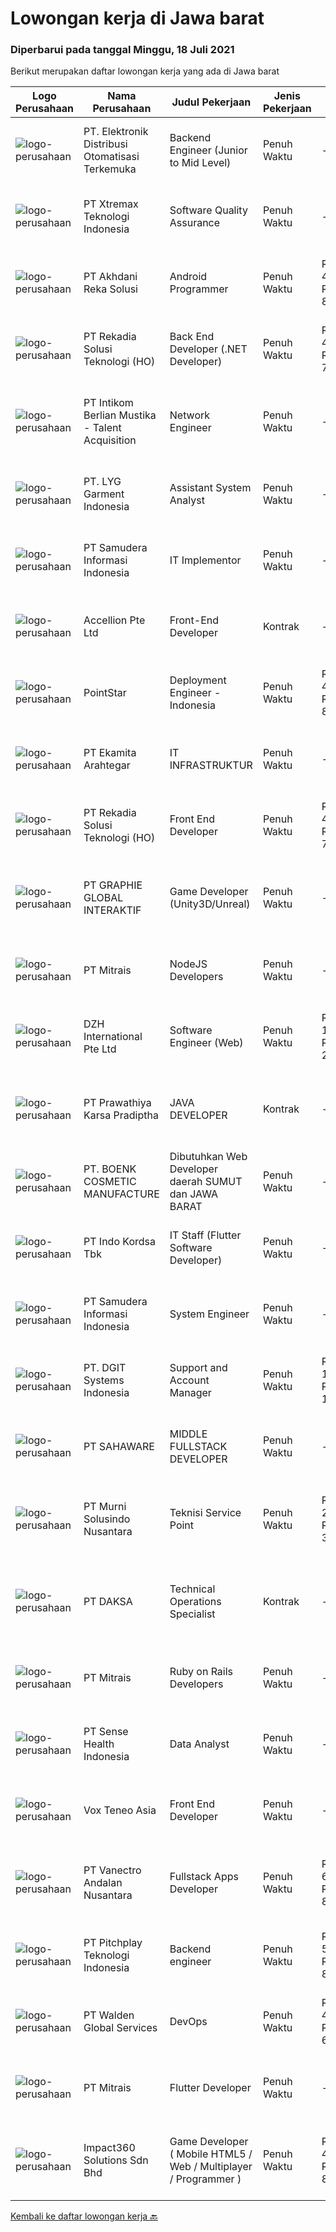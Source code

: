 
  # Lowongan kerja di Jawa barat

  ### Diperbarui pada tanggal Minggu, 18 Juli 2021

  Berikut merupakan daftar lowongan kerja yang ada di Jawa barat

  |Logo Perusahaan | Nama Perusahaan | Judul Pekerjaan | Jenis Pekerjaan | Gaji Pekerjaan | Lokasi | Deskripsi | Tanggal diunggah | Pranala |
  | -------------- | --------------- | --------------- | --------- | --------- | -------------- | ------- | ----------- | ----------- |
  |![logo-perusahaan](https://image-service-cdn.seek.com.au/d59584e1532ce80594d5bb1fbf6451990b7bf17b/ee4dce1061f3f616224767ad58cb2fc751b8d2dc)|PT. Elektronik Distribusi Otomatisasi Terkemuka|Backend Engineer (Junior to Mid Level)|Penuh Waktu|---|Bandung|Job Responsibility: Develop features and improvements to the products in a secure, well-tested and performant way Craft code that meets our internal...|Jumat, 16 Juli 2021|https://www.jobstreet.co.id/id/job/backend-engineer-junior-to-mid-level-3573599?token=0~e6c19282-1bbf-4fb9-b448-1c4e65102825&sectionRank=1&jobId=jobstreet-id-job-3573599|
|![logo-perusahaan](https://image-service-cdn.seek.com.au/ce74a79d8ea261e54cdae65dc8035221535675cf/ee4dce1061f3f616224767ad58cb2fc751b8d2dc)|PT Xtremax Teknologi Indonesia|Software Quality Assurance|Penuh Waktu|---|Bandung|As a Quality Assurance professional, you are tasked with the mission of validating the work that was done by your team. You are responsible for...|Jumat, 16 Juli 2021|https://www.jobstreet.co.id/id/job/software-quality-assurance-3573429?token=0~e6c19282-1bbf-4fb9-b448-1c4e65102825&sectionRank=2&jobId=jobstreet-id-job-3573429|
|![logo-perusahaan](https://image-service-cdn.seek.com.au/6e8788e55b83d22af1022fe3067e73fdcb032b02/ee4dce1061f3f616224767ad58cb2fc751b8d2dc)|PT Akhdani Reka Solusi|Android Programmer|Penuh Waktu|Rp. 4.000.000-Rp. 8.000.000|Jakarta Pusat|PT. Akhdani Reka Solusi membuka lowongan 1 orang Junior Android Programmer, segera, full time dengan kualifikasi umum sebagai berikut: Pendidikan...|Jumat, 16 Juli 2021|https://www.jobstreet.co.id/id/job/android-programmer-3569487?token=0~e6c19282-1bbf-4fb9-b448-1c4e65102825&sectionRank=3&jobId=jobstreet-id-job-3569487|
|![logo-perusahaan](https://image-service-cdn.seek.com.au/37d31ec8b68451e9795e6b4ca33cebfafea51e4b/ee4dce1061f3f616224767ad58cb2fc751b8d2dc)|PT Rekadia Solusi Teknologi (HO)|Back End Developer (.NET Developer)|Penuh Waktu|Rp. 4.000.000-Rp. 7.500.000|Bandung|Job Description Do development according to the test case Publish application according to the platform in the scope of development Synchronize...|Sabtu, 17 Juli 2021|https://www.jobstreet.co.id/id/job/back-end-developer-net-developer-3580244?token=0~e6c19282-1bbf-4fb9-b448-1c4e65102825&sectionRank=4&jobId=jobstreet-id-job-3580244|
|![logo-perusahaan](https://image-service-cdn.seek.com.au/a5ed087c91d94dac0c755515ba2459975f37a3de/ee4dce1061f3f616224767ad58cb2fc751b8d2dc)|PT Intikom Berlian Mustika - Talent Acquisition|Network Engineer|Penuh Waktu|---|Cikarang|Job Description: Maintain, implement, and troubleshoot networks Support our network systems and infrastructure Configure and operate routers and...|Jumat, 16 Juli 2021|https://www.jobstreet.co.id/id/job/network-engineer-3579801?token=0~e6c19282-1bbf-4fb9-b448-1c4e65102825&sectionRank=5&jobId=jobstreet-id-job-3579801|
|![logo-perusahaan](https://us.123rf.com/450wm/pavelstasevich/pavelstasevich1811/pavelstasevich181101027/112815900-stock-vector-no-image-available-icon-flat-vector.jpg?ver=6)|PT. LYG Garment Indonesia|Assistant System Analyst|Penuh Waktu|---|Cirebon|Requirement: At least 5 year’s working experience in ERP/Sage ERP. Involve in hands on ERP module &amp; operation process. Strong analytical skills...|Kamis, 15 Juli 2021|https://www.jobstreet.co.id/id/job/assistant-system-analyst-3572841?token=0~e6c19282-1bbf-4fb9-b448-1c4e65102825&sectionRank=6&jobId=jobstreet-id-job-3572841|
|![logo-perusahaan](https://image-service-cdn.seek.com.au/b130cde0fb25bbe4b150f4bdfb0f6241bb43db61/ee4dce1061f3f616224767ad58cb2fc751b8d2dc)|PT Samudera Informasi Indonesia|IT Implementor|Penuh Waktu|---|Bandung|We are looking for IT Implementor to join our team to help provide implementation support to clients in indonesia, with the following qualifications...|Jumat, 16 Juli 2021|https://www.jobstreet.co.id/id/job/it-implementor-3579873?token=0~e6c19282-1bbf-4fb9-b448-1c4e65102825&sectionRank=7&jobId=jobstreet-id-job-3579873|
|![logo-perusahaan](https://image-service-cdn.seek.com.au/7cddc734074f94ed4e5e7dc015a44e05f3e2a69a/ee4dce1061f3f616224767ad58cb2fc751b8d2dc)|Accellion Pte Ltd|Front-End Developer|Kontrak|---|Bandung|Company OverviewAccellion, Inc. enables enterprise organizations to securely connect all their content to the people and systems that are part of...|Sabtu, 17 Juli 2021|https://www.jobstreet.co.id/id/job/front-end-developer-8647084/origin/sg?token=0~e6c19282-1bbf-4fb9-b448-1c4e65102825&sectionRank=8&jobId=jobstreet-sg-job-8647084|
|![logo-perusahaan](https://image-service-cdn.seek.com.au/0fa0f7582bab24f032ae32130b350884b2bd757b/ee4dce1061f3f616224767ad58cb2fc751b8d2dc)|PointStar|Deployment Engineer - Indonesia|Penuh Waktu|Rp. 4.000.000-Rp. 8.000.000|Jakarta Raya|Our Deployment Engineer team helps the client’s to plan, deploy and set up new cloud messaging systems. This position is also providing technical...|Jumat, 16 Juli 2021|https://www.jobstreet.co.id/id/job/deployment-engineer-indonesia-4614900/origin/my?token=0~e6c19282-1bbf-4fb9-b448-1c4e65102825&sectionRank=9&jobId=jobstreet-my-job-4614900|
|![logo-perusahaan](https://image-service-cdn.seek.com.au/2d08a11a433d90f4eb0448b568bbe86ccbb06554/ee4dce1061f3f616224767ad58cb2fc751b8d2dc)|PT Ekamita Arahtegar|IT INFRASTRUKTUR|Penuh Waktu|---|Bekasi|Bertanggung jawab dalam: Melakukan daily checklist terkait IT infrastruktur Memonitor perangkat server (Hyperconverged Infrastructure atau HCI,...|Kamis, 15 Juli 2021|https://www.jobstreet.co.id/id/job/it-infrastruktur-3579231?token=0~e6c19282-1bbf-4fb9-b448-1c4e65102825&sectionRank=10&jobId=jobstreet-id-job-3579231|
|![logo-perusahaan](https://image-service-cdn.seek.com.au/37d31ec8b68451e9795e6b4ca33cebfafea51e4b/ee4dce1061f3f616224767ad58cb2fc751b8d2dc)|PT Rekadia Solusi Teknologi (HO)|Front End Developer|Penuh Waktu|Rp. 4.000.000-Rp. 7.500.000|Bandung|Job Description Doing front-end development according to the test case Synchronize branches according to project needs Attending a meeting according...|Sabtu, 17 Juli 2021|https://www.jobstreet.co.id/id/job/front-end-developer-3574393?token=0~e6c19282-1bbf-4fb9-b448-1c4e65102825&sectionRank=11&jobId=jobstreet-id-job-3574393|
|![logo-perusahaan](https://image-service-cdn.seek.com.au/2e9b30f32ffba0c2fa40f1f1fc980a1e7e39cf38/ee4dce1061f3f616224767ad58cb2fc751b8d2dc)|PT GRAPHIE GLOBAL INTERAKTIF|Game Developer (Unity3D/Unreal)|Penuh Waktu|---|Jakarta Utara|Usia maksimal 40 tahun Pendidikan terakhir minimal D3 Menyenangi dunia aplikasi komputer dan pembuatan game Mempunyai kemampuan komunikasi yang baik...|Jumat, 16 Juli 2021|https://www.jobstreet.co.id/id/job/game-developer-unity3d-unreal-3573474?token=0~e6c19282-1bbf-4fb9-b448-1c4e65102825&sectionRank=12&jobId=jobstreet-id-job-3573474|
|![logo-perusahaan](https://image-service-cdn.seek.com.au/969b0c47f133a1e0155056a5d964c63953dd6304/ee4dce1061f3f616224767ad58cb2fc751b8d2dc)|PT Mitrais|NodeJS Developers|Penuh Waktu|---|Bali|Build your Career with Mitrais! We're urgently looking for experienced NodeJS Developers to be part of our team for an immediate start.Our client is a...|Jumat, 16 Juli 2021|https://www.jobstreet.co.id/id/job/nodejs-developers-3579307?token=0~e6c19282-1bbf-4fb9-b448-1c4e65102825&sectionRank=13&jobId=jobstreet-id-job-3579307|
|![logo-perusahaan](https://image-service-cdn.seek.com.au/5d9fc84301ede6d517542e964f372c34168150dc/ee4dce1061f3f616224767ad58cb2fc751b8d2dc)|DZH International Pte Ltd|Software Engineer (Web)|Penuh Waktu|Rp. 10.000.000-Rp. 20.000.000|Bandung|Our company provides advance equity trading systems to majority of the financial broking firms in Singapore &amp; Malaysia. Our clients also involve...|Sabtu, 17 Juli 2021|https://www.jobstreet.co.id/id/job/software-engineer-web-8658140/origin/sg?token=0~e6c19282-1bbf-4fb9-b448-1c4e65102825&sectionRank=14&jobId=jobstreet-sg-job-8658140|
|![logo-perusahaan](https://image-service-cdn.seek.com.au/25f275779d2d36a25f086ac9b1c5b5be868683f6/ee4dce1061f3f616224767ad58cb2fc751b8d2dc)|PT Prawathiya Karsa Pradiptha|JAVA DEVELOPER|Kontrak|---|Jakarta Selatan|Minimum 1 year experiences as Java Programmer Familiar with PostgreSQL and MySQL Understanding SQL Developement and Design skill Understanding OOP...|Sabtu, 17 Juli 2021|https://www.jobstreet.co.id/id/job/java-developer-3574362?token=0~e6c19282-1bbf-4fb9-b448-1c4e65102825&sectionRank=15&jobId=jobstreet-id-job-3574362|
|![logo-perusahaan](https://image-service-cdn.seek.com.au/0d8f233a431a53a8270272b4b39e17a772f30161/ee4dce1061f3f616224767ad58cb2fc751b8d2dc)|PT. BOENK COSMETIC MANUFACTURE|Dibutuhkan Web Developer daerah SUMUT dan JAWA BARAT|Penuh Waktu|---|Medan|Job Description Candidate must possess at least Diploma, Bachelor's Degree, Master's Degree/Post Graduate Degree in Computer Science/Information...|Sabtu, 17 Juli 2021|https://www.jobstreet.co.id/id/job/dibutuhkan-web-developer-daerah-sumut-dan-jawa-barat-3570168?token=0~e6c19282-1bbf-4fb9-b448-1c4e65102825&sectionRank=16&jobId=jobstreet-id-job-3570168|
|![logo-perusahaan](https://image-service-cdn.seek.com.au/2edb1a76a77d108802f818569091386caf294b49/ee4dce1061f3f616224767ad58cb2fc751b8d2dc)|PT Indo Kordsa Tbk|IT Staff (Flutter Software Developer)|Penuh Waktu|---|Citeureup|Job Description Administer &amp; maintain Indo Kordsa Website &amp; all related Mobile &amp; Web services of the Company Analyzing users’...|Kamis, 15 Juli 2021|https://www.jobstreet.co.id/id/job/it-staff-flutter-software-developer-3574676?token=0~e6c19282-1bbf-4fb9-b448-1c4e65102825&sectionRank=17&jobId=jobstreet-id-job-3574676|
|![logo-perusahaan](https://image-service-cdn.seek.com.au/b130cde0fb25bbe4b150f4bdfb0f6241bb43db61/ee4dce1061f3f616224767ad58cb2fc751b8d2dc)|PT Samudera Informasi Indonesia|System Engineer|Penuh Waktu|---|Bandung|We are looking for IT Implementator to join our team to help provide implementation support to clients in indonesia, with the following qualifications...|Jumat, 16 Juli 2021|https://www.jobstreet.co.id/id/job/system-engineer-3579802?token=0~e6c19282-1bbf-4fb9-b448-1c4e65102825&sectionRank=18&jobId=jobstreet-id-job-3579802|
|![logo-perusahaan](https://image-service-cdn.seek.com.au/e93bc75036be941b9c3ff3a55670cb236457b0c4/ee4dce1061f3f616224767ad58cb2fc751b8d2dc)|PT. DGIT Systems Indonesia|Support and Account Manager|Penuh Waktu|Rp. 10.000.000-Rp. 15.000.000|Bali|About usDGIT is a specialist telecommunications software company based in Melbourne with staff in New Zealand, Indonesia and India...|Rabu, 14 Juli 2021|https://www.jobstreet.co.id/id/job/support-and-account-manager-3578038?token=0~e6c19282-1bbf-4fb9-b448-1c4e65102825&sectionRank=19&jobId=jobstreet-id-job-3578038|
|![logo-perusahaan](https://image-service-cdn.seek.com.au/f155e561d8f1e1b0630cef36612238be4ca7213f/ee4dce1061f3f616224767ad58cb2fc751b8d2dc)|PT SAHAWARE|MIDDLE FULLSTACK DEVELOPER|Penuh Waktu|---|Bandung|What You Will Do (Job Descriptions) Develop new user-facing features &amp; Build reusable code and libraries for future use. Ensure the technical...|Jumat, 16 Juli 2021|https://www.jobstreet.co.id/id/job/middle-fullstack-developer-3569546?token=0~e6c19282-1bbf-4fb9-b448-1c4e65102825&sectionRank=20&jobId=jobstreet-id-job-3569546|
|![logo-perusahaan](https://image-service-cdn.seek.com.au/ce424a029956c853025e5a94c924a3b2eae9f462/ee4dce1061f3f616224767ad58cb2fc751b8d2dc)|PT Murni Solusindo Nusantara|Teknisi Service Point|Penuh Waktu|Rp. 2.500.000-Rp. 3.800.000|Cirebon|DESKRIPSI PEKERJAAN: Melakukan PM (Preventive Maintenance) dan CM (Corrective Maintenance) ke customer sesuai dengan SLA yang sudah ditetapkan....|Selasa, 13 Juli 2021|https://www.jobstreet.co.id/id/job/teknisi-service-point-3577394?token=0~e6c19282-1bbf-4fb9-b448-1c4e65102825&sectionRank=21&jobId=jobstreet-id-job-3577394|
|![logo-perusahaan](https://image-service-cdn.seek.com.au/f91d7a8347108b0d177cd67e8a0b14e983aff0d0/ee4dce1061f3f616224767ad58cb2fc751b8d2dc)|PT DAKSA|Technical Operations Specialist|Kontrak|---|Bandung|Responsibilities :・Client Requirement Gathering・Communicate and collaborate with client, business team and programmer.・Documenting functional and...|Rabu, 14 Juli 2021|https://www.jobstreet.co.id/id/job/technical-operations-specialist-3578349?token=0~e6c19282-1bbf-4fb9-b448-1c4e65102825&sectionRank=22&jobId=jobstreet-id-job-3578349|
|![logo-perusahaan](https://image-service-cdn.seek.com.au/969b0c47f133a1e0155056a5d964c63953dd6304/ee4dce1061f3f616224767ad58cb2fc751b8d2dc)|PT Mitrais|Ruby on Rails Developers|Penuh Waktu|---|Bali|Build your Career with Mitrais ! We're urgently looking for experienced Ruby On Rails  Developers to be part of our team for an immediate...|Rabu, 14 Juli 2021|https://www.jobstreet.co.id/id/job/ruby-on-rails-developers-3571271?token=0~e6c19282-1bbf-4fb9-b448-1c4e65102825&sectionRank=23&jobId=jobstreet-id-job-3571271|
|![logo-perusahaan](https://image-service-cdn.seek.com.au/ffcff6f4c075b6e8e1e5304a906f8f47cd7259c6/ee4dce1061f3f616224767ad58cb2fc751b8d2dc)|PT Sense Health Indonesia|Data Analyst|Penuh Waktu|---|Bandung|We are looking for a great data analyst to help achieve our ambitions with data engineering and analysis. You get to be part of a passionate...|Rabu, 14 Juli 2021|https://www.jobstreet.co.id/id/job/data-analyst-3578364?token=0~e6c19282-1bbf-4fb9-b448-1c4e65102825&sectionRank=24&jobId=jobstreet-id-job-3578364|
|![logo-perusahaan](https://image-service-cdn.seek.com.au/39ab418e6863676ba5cdd1a7c1a0cf8d2bb2f6ec/ee4dce1061f3f616224767ad58cb2fc751b8d2dc)|Vox Teneo Asia|Front End Developer|Penuh Waktu|---|Bandung|Candidate must possess at least Bachelor's Degree in Computer Science/Information Technology or equivalent. Required language(s): Bahasa Indonesia,...|Kamis, 15 Juli 2021|https://www.jobstreet.co.id/id/job/front-end-developer-3578862?token=0~e6c19282-1bbf-4fb9-b448-1c4e65102825&sectionRank=25&jobId=jobstreet-id-job-3578862|
|![logo-perusahaan](https://image-service-cdn.seek.com.au/ea3ca024a15f35caba94a25e054fda58d086ceca/ee4dce1061f3f616224767ad58cb2fc751b8d2dc)|PT Vanectro Andalan Nusantara|Fullstack Apps Developer|Penuh Waktu|Rp. 6.000.000-Rp. 8.400.000|Jakarta Raya|Fullstack Apps Developer requirement:- Paham NodeJS Backend diutamakan paham typescript - Paham ReactJS &amp; React Native- Paham MongoDB local &amp;...|Jumat, 16 Juli 2021|https://www.jobstreet.co.id/id/job/fullstack-apps-developer-3573339?token=0~e6c19282-1bbf-4fb9-b448-1c4e65102825&sectionRank=26&jobId=jobstreet-id-job-3573339|
|![logo-perusahaan](https://us.123rf.com/450wm/pavelstasevich/pavelstasevich1811/pavelstasevich181101027/112815900-stock-vector-no-image-available-icon-flat-vector.jpg?ver=6)|PT Pitchplay Teknologi Indonesia|Backend engineer|Penuh Waktu|Rp. 5.000.000-Rp. 8.000.000|Bandung|Pitchplay's mission is to bring a sustainable business model through paid content and fan-engagement model for the creative industry, especially...|Kamis, 15 Juli 2021|https://www.jobstreet.co.id/id/job/backend-engineer-3578876?token=0~e6c19282-1bbf-4fb9-b448-1c4e65102825&sectionRank=27&jobId=jobstreet-id-job-3578876|
|![logo-perusahaan](https://image-service-cdn.seek.com.au/e410194cb2af81425b5b39b402f340d9eac840ee/ee4dce1061f3f616224767ad58cb2fc751b8d2dc)|PT Walden Global Services|DevOps|Penuh Waktu|Rp. 4.000.000-Rp. 6.000.000|Bandung|Key Responsibilities  Setup and maintenance servers linux and windows server.  Provide support (email, live chat) for end-user issues.  Mitigate and...|Rabu, 14 Juli 2021|https://www.jobstreet.co.id/id/job/devops-3578026?token=0~e6c19282-1bbf-4fb9-b448-1c4e65102825&sectionRank=28&jobId=jobstreet-id-job-3578026|
|![logo-perusahaan](https://image-service-cdn.seek.com.au/969b0c47f133a1e0155056a5d964c63953dd6304/ee4dce1061f3f616224767ad58cb2fc751b8d2dc)|PT Mitrais|Flutter Developer|Penuh Waktu|---|Bali|Build your Career with Mitrais !  We're looking for experienced Flutter Developer to be part of our team. What will you be doing?  Liase with...|Jumat, 16 Juli 2021|https://www.jobstreet.co.id/id/job/flutter-developer-3579312?token=0~e6c19282-1bbf-4fb9-b448-1c4e65102825&sectionRank=29&jobId=jobstreet-id-job-3579312|
|![logo-perusahaan](https://image-service-cdn.seek.com.au/06b729438205195a03d4bcec08ce1ddd5d9c1576/ee4dce1061f3f616224767ad58cb2fc751b8d2dc)|Impact360 Solutions Sdn Bhd|Game Developer ( Mobile HTML5 / Web / Multiplayer / Programmer )|Penuh Waktu|Rp. 4.000.000-Rp. 8.000.000|Aceh|We are hiring remote HTML5 game developers from all parts of Indonesia. If you have real experience building HTML5 games or applications, you're...|Jumat, 16 Juli 2021|https://www.jobstreet.co.id/id/job/game-developer-mobile-html5-web-multiplayer-programmer-4614896/origin/my?token=0~e6c19282-1bbf-4fb9-b448-1c4e65102825&sectionRank=30&jobId=jobstreet-my-job-4614896|


  [Kembali ke daftar lowongan kerja 🔙](../README.md#daftar-lowongan-kerja)
  